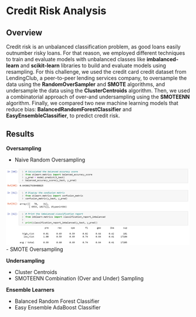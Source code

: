 # Credit Risk Analysis

## Overview
Credit risk is an unbalanced classification problem, as good loans easily outnumber risky loans. For that reason, we employed different techniques to train and evaluate models with unbalanced classes like **imbalanced-learn** and **scikit-learn** libraries to build and evaluate models using resampling. For this challenge, we used the credit card credit dataset from LendingClub, a peer-to-peer lending services company, to oversample the data using the **RandomOverSampler** and **SMOTE** algorithms, and undersample the data using the **ClusterCentroids** algorithm. Then, we used a combinatorial approach of over-and undersampling using the **SMOTEENN** algorithm. Finally, we compared two new machine learning models that reduce bias: **BalancedRandomForestClassifier** and **EasyEnsembleClassifier**, to predict credit risk.

## Results

**Oversampling**

- Naive Random Oversampling
<img src="Resources/model1.PNG" width="500">
- SMOTE Oversampling

**Undersampling**

- Cluster Centroids
- SMOTEENN Combination (Over and Under) Sampling

**Ensemble Learners**

- Balanced Random Forest Classifier
- Easy Ensemble AdaBoost Classifier
    
